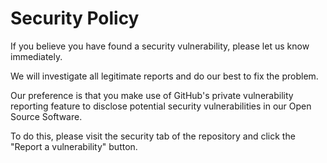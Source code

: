 # Security Policy

If you believe you have found a security vulnerability, please let us know immediately.

We will investigate all legitimate reports and do our best to fix the problem.

Our preference is that you make use of GitHub's private vulnerability reporting feature to disclose potential security vulnerabilities in our Open Source Software.

To do this, please visit the security tab of the repository and click the "Report a vulnerability" button.
